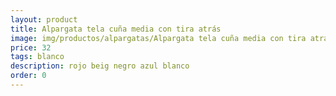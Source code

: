 ```yaml
---
layout: product
title: Alpargata tela cuña media con tira atrás 
image: img/productos/alpargatas/Alpargata tela cuña media con tira atrás =32 =blanco =rojo beig negro azul blanco.webp
price: 32 
tags: blanco 
description: rojo beig negro azul blanco
order: 0
---
```

